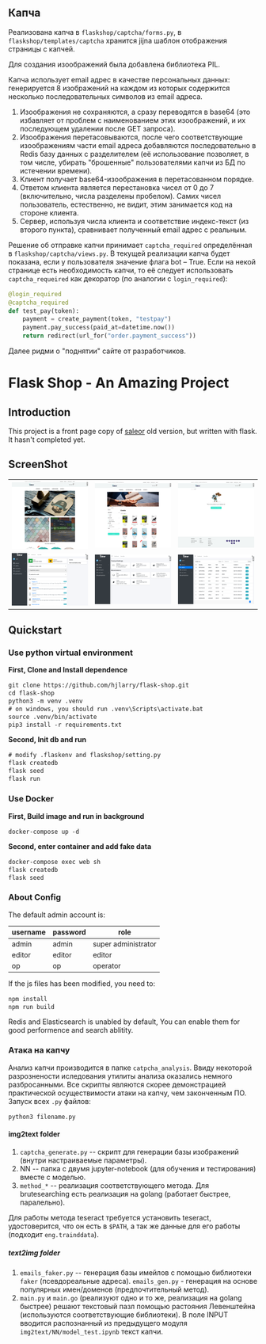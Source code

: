 ## Капча

Реализована капча в `flaskshop/captcha/forms.py`, в `flaskshop/templates/captcha` хранится jijna шаблон отображения страницы с капчей. 

Для создания изоображений была добавлена библиотека PIL.

Капча использует email адрес в качестве персональных данных: генерируется 8 изображений на каждом из которых содержится несколько последовательных символов из email адреса. 

1. Изоображения не сохраняются, а сразу переводятся в base64 (это избавляет от проблем с наименованием этих изоображений, и их последующем удалении после GET запроса).
2. Изоображения перетасовываются, после чего соответствующие изоображениям части email адреса добавляются последовательно в Redis базу данных с разделителем (её использование позволяет, в том числе, убирать "брошенные" пользователями капчи из БД по истечении времени).
3. Клиент получает base64-изоображения в перетасованном порядке.
4. Ответом клиента является перестановка чисел от 0 до 7 (включительно, числа разделены пробелом). Самих чисел пользователь, естественно, не видит, этим занимается код на стороне клиента.
5. Сервер, используя числа клиента и соответствие индекс-текст (из второго пункта), сравнивает полученный email адрес с реальным.

Решение об отправке капчи принимает `captcha_required` определённая в `flaskshop/captcha/views.py`. В текущей реализации капча будет показана, если у пользователя значение флага bot – True. Если на некой странице есть необходимость капчи, то её следует использовать `captcha_requeired` как декоратор (по аналогии с `login_required`):

```python
@login_required
@captcha_required
def test_pay(token):
    payment = create_payment(token, "testpay")
    payment.pay_success(paid_at=datetime.now())
    return redirect(url_for("order.payment_success"))
```

Далее ридми о "поднятии" сайте от разработчиков.

# Flask Shop - An Amazing Project


## Introduction
This project is a front page copy of [saleor](https://github.com/mirumee/saleor) old version, but written with flask. 
It hasn't completed yet.

## ScreenShot

<table align="center">
    <tr>
        <td align="center">
            <a href="https://raw.githubusercontent.com/hjlarry/flask-shop/master/ScreenShot/1.png">
                <img src="ScreenShot/1.png" alt="Screenshot Home" width="300px" />
            </a>
        </td>
        <td align="center">
            <a href="https://raw.githubusercontent.com/hjlarry/flask-shop/master/ScreenShot/2.png">
                <img src="ScreenShot/2.png" alt="Screenshot Category" width="300px" />
            </a>
        </td>
        <td align="center">
            <a href="https://raw.githubusercontent.com/hjlarry/flask-shop/master/ScreenShot/3.png">
                <img src="ScreenShot/3.png" alt="Screenshot Cart" width="300px" />
            </a>
        </td>
    </tr>
    <tr>
        <td align="center">
            <a href="https://raw.githubusercontent.com/hjlarry/flask-shop/master/ScreenShot/4.png">
                <img src="ScreenShot/4.png" alt="Screenshot Admin Panel" width="300px" />
            </a>
        </td>
        <td align="center">
            <a href="https://raw.githubusercontent.com/hjlarry/flask-shop/master/ScreenShot/5.png">
                <img src="ScreenShot/5.png" alt="Screenshot Site Configuration" width="300px" />
            </a>
        </td>
        <td align="center">
            <a href="https://raw.githubusercontent.com/hjlarry/flask-shop/master/ScreenShot/6.png">
                <img src="ScreenShot/6.png" alt="Screenshot Order List" width="300px" />
            </a>
        </td>
    </tr>
</table>


## Quickstart

### Use python virtual environment
**First, Clone and Install dependence**
```
git clone https://github.com/hjlarry/flask-shop.git
cd flask-shop
python3 -m venv .venv
# on windows, you should run .venv\Scripts\activate.bat 
source .venv/bin/activate
pip3 install -r requirements.txt
```

**Second, Init db and run**
```
# modify .flaskenv and flaskshop/setting.py
flask createdb
flask seed
flask run
```

### Use Docker 
**First, Build image and run in background**
```
docker-compose up -d
```
**Second, enter container and add fake data**
```
docker-compose exec web sh
flask createdb
flask seed
```
### About Config
The default admin account is:

username|password|role
---|---|---
admin|admin|super administrator
editor|editor|editor
op|op|operator

If the js files has been modified, you need to:
```
npm install
npm run build
```

Redis and Elasticsearch is unabled by default, You can enable them for good performence and search ablitity.



### Атака на капчу

Анализ капчи производится в папке `catpcha_analysis`. Ввиду некоторой разрознености иследования утилиты анализа оказались немного разбросанными. Все скрипты являются скорее демонстрацией практической осуществимости атаки на капчу, чем законченным ПО. Запуск всех `.py` файлов:
```
python3 filename.py
```

#### img2text folder

1. `captcha_generate.py` -- скрипт для генерации базы изображений (внутри настраиваемые параметры).
2. NN -- папка с двумя jupyter-notebook (для обучения и тестирования) вместе с моделью.
3. `method_*` -- реализация соответствующего метода. Для brutesearching есть реализация на golang (работает быстрее, паралельно).

Для работы метода teseract требуется установить teseract, удостоверится, что он есть в `$PATH`, а так же данные для его работы (подходит `eng.trainddata`).

##### text2img folder

1. `emails_faker.py` -- генерация базы имейлов с помощью библиотеки `faker` (псевдореальные адреса). `emails_gen.py` - генерация на основе популярных имен/доменов (предпочтительный метод).
2. `main.py` и `main.go` (реализуют одно и то же, реализация на golang быстрее) решают текстовый пазл  помощью растояния Левенштейна (используются соответствующие библиотеки). В поле INPUT вводится распознанный из предыдущего модуля `img2text/NN/model_test.ipynb` текст капчи.

